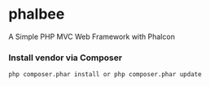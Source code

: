 # phalbee
A Simple PHP MVC Web Framework with Phalcon

### Install vendor via Composer
~~~
php composer.phar install or php composer.phar update
~~~
